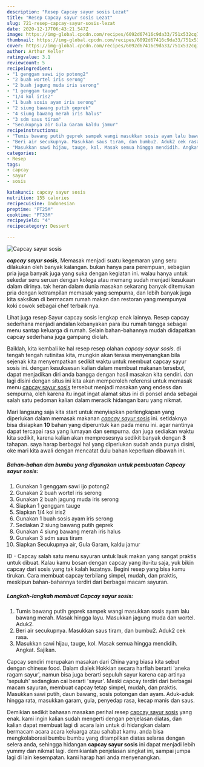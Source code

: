 ```yaml
---
description: "Resep Capcay sayur sosis Lezat"
title: "Resep Capcay sayur sosis Lezat"
slug: 721-resep-capcay-sayur-sosis-lezat
date: 2020-12-17T06:43:21.547Z
image: https://img-global.cpcdn.com/recipes/6092d67416c9da33/751x532cq70/capcay-sayur-sosis-foto-resep-utama.jpg
thumbnail: https://img-global.cpcdn.com/recipes/6092d67416c9da33/751x532cq70/capcay-sayur-sosis-foto-resep-utama.jpg
cover: https://img-global.cpcdn.com/recipes/6092d67416c9da33/751x532cq70/capcay-sayur-sosis-foto-resep-utama.jpg
author: Arthur Keller
ratingvalue: 3.1
reviewcount: 5
recipeingredient:
- "1 genggam sawi ijo potong2"
- "2 buah wortel iris serong"
- "2 buah jagung muda iris serong"
- "1 genggam tauge"
- "1/4 kol iris2"
- "1 buah sosis ayam iris serong"
- "2 siung bawang putih geprek"
- "4 siung bawang merah iris halus"
- "3 sdm saus tiram"
- "Secukupnya air Gula Garam kaldu jamur"
recipeinstructions:
- "Tumis bawang putih geprek sampek wangi masukkan sosis ayam lalu bawang merah. Masak hingga layu. Masukkan jagung muda dan wortel. Aduk2."
- "Beri air secukupnya. Masukkan saus tiram, dan bumbu2. Aduk2 cek rasa."
- "Masukkan sawi hijau, tauge, kol. Masak semua hingga mendidih. Angkat. Sajikan."
categories:
- Resep
tags:
- capcay
- sayur
- sosis

katakunci: capcay sayur sosis 
nutrition: 155 calories
recipecuisine: Indonesian
preptime: "PT25M"
cooktime: "PT33M"
recipeyield: "4"
recipecategory: Dessert

---
```



![Capcay sayur sosis](https://img-global.cpcdn.com/recipes/6092d67416c9da33/751x532cq70/capcay-sayur-sosis-foto-resep-utama.jpg)

<b><i>capcay sayur sosis</i></b>, Memasak menjadi suatu kegemaran yang seru dilakukan oleh banyak kalangan. bukan hanya para perempuan, sebagian pria juga banyak juga yang suka dengan kegiatan ini. walau hanya untuk sekedar seru seruan dengan kolega atau memang sudah menjadi kesukaan dalam dirinya. tak heran dalam dunia masakan sekarang banyak ditemukan pria dengan ketrampilan memasak yang sempurna, dan lebih banyak juga kita saksikan di bermacam rumah makan dan restoran yang mempunyai koki cowok sebagai chef terbaik nya.

Lihat juga resep Sayur capcay sosis lengkap enak lainnya. Resep capcay sederhana menjadi andalan kebanyakan para ibu rumah tangga sebagai menu santap keluarga di rumah. Selain bahan-bahannya mudah didapatkan capcay sederhana juga gampang diolah.

Baiklah, kita kembali ke hal resep resep olahan <i>capcay sayur sosis</i>. di tengah tengah rutinitas kita, mungkin akan terasa menyenangkan bila sejenak kita menyempatkan sedikit waktu untuk membuat capcay sayur sosis ini. dengan kesuksesan kalian dalam membuat makanan tersebut, dapat menjadikan diri anda bangga dengan hasil masakan kita sendiri. dan lagi disini dengan situs ini kita akan memperoleh referensi untuk memasak menu <u>capcay sayur sosis</u> tersebut menjadi masakan yang endess dan sempurna, oleh karena itu ingat ingat alamat situs ini di ponsel anda sebagai salah satu pedoman kalian dalam meracik hidangan baru yang nikmat.


Mari langsung saja kita start untuk menyiapkan perlengkapan yang diperlukan dalam memasak makanan <u><i>capcay sayur sosis</i></u> ini. setidaknya bisa disiapkan <b>10</b> bahan yang diperuntuk kan pada menu ini. agar nantinya dapat tercapai rasa yang lumayan dan sempurna. dan juga sediakan waktu kita sedikit, karena kalian akan memprosesnya sedikit banyak dengan <b>3</b> tahapan. saya harap berbagai hal yang diperlukan sudah anda punya disini, oke mari kita awali dengan mencatat dulu bahan keperluan dibawah ini.

<!--inarticleads1-->

##### Bahan-bahan dan bumbu yang digunakan untuk pembuatan Capcay sayur sosis:

1. Gunakan 1 genggam sawi ijo potong2
1. Gunakan 2 buah wortel iris serong
1. Gunakan 2 buah jagung muda iris serong
1. Siapkan 1 genggam tauge
1. Siapkan 1/4 kol iris2
1. Gunakan 1 buah sosis ayam iris serong
1. Sediakan 2 siung bawang putih geprek
1. Gunakan 4 siung bawang merah iris halus
1. Gunakan 3 sdm saus tiram
1. Siapkan Secukupnya air, Gula Garam, kaldu jamur


ID - Capcay salah satu menu sayuran untuk lauk makan yang sangat praktis untuk dibuat. Kalau kamu bosan dengan capcay yang itu-itu saja, yuk bikin capcay dari sosis yang tak kalah lezatnya. Begini resep yang bisa kamu tirukan. Cara membuat capcay terbilang simpel, mudah, dan praktis, meskipun bahan-bahannya terdiri dari berbagai macam sayuran. 

<!--inarticleads2-->

##### Langkah-langkah membuat Capcay sayur sosis:

1. Tumis bawang putih geprek sampek wangi masukkan sosis ayam lalu bawang merah. Masak hingga layu. Masukkan jagung muda dan wortel. Aduk2.
1. Beri air secukupnya. Masukkan saus tiram, dan bumbu2. Aduk2 cek rasa.
1. Masukkan sawi hijau, tauge, kol. Masak semua hingga mendidih. Angkat. Sajikan.


Capcay sendiri merupakan masakan dari China yang biasa kita sebut dengan chinese food. Dalam dialek Hokkian secara harfiah berarti &#39;aneka ragam sayur&#39;, namun bisa juga berarti sepuluh sayur karena cap artinya &#39;sepuluh&#39; sedangkan cai berarti &#39;sayur&#39;. Meski capcay terdiri dari berbagai macam sayuran, membuat capcay tetap simpel, mudah, dan praktis. Masukkan sawi putih, daun bawang, sosis potongan dan ayam. Aduk-aduk hingga rata, masukkan garam, gula, penyedap rasa, kecap manis dan saus. 

Demikian sedikit bahasan masakan perihal resep <u>capcay sayur sosis</u> yang enak. kami ingin kalian sudah mengerti dengan penjelasan diatas, dan kalian dapat membuat lagi di acara lain untuk di hidangkan dalam bermacam acara acara keluarga atau sahabat kamu. anda bisa mengkolaborasi bumbu bumbu yang ditampilkan diatas selaras dengan selera anda, sehingga hidangan <b>capcay sayur sosis</b> ini dapat menjadi lebih yummy dan nikmat lagi. demikianlah penjelasan singkat ini, sampai jumpa lagi di lain kesempatan. kami harap hari anda menyenangkan.
